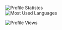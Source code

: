 ![Profile Statistcs](https://github-readme-stats.vercel.app/api?username=xfuey&show_icons=true&hide=issues,prs,contribs&include_all_commits=true&disable_animations=true&theme=dark)
<br>
![Most Used Languages](https://github-readme-stats.vercel.app/api/top-langs/?username=xfuey&theme=dark&layout=compact)

![Profile Views](https://komarev.com/ghpvc/?username=xFueY)
